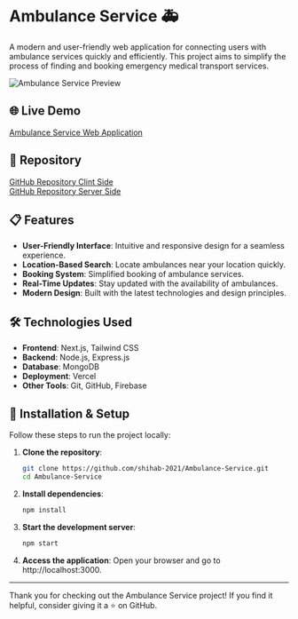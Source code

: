 # Ambulance Service 🚑

A modern and user-friendly web application for connecting users with ambulance services quickly and efficiently. This project aims to simplify the process of finding and booking emergency medical transport services.

![Ambulance Service Preview](https://i.ibb.co.com/dDtD04f/download.png)

## 🌐 Live Demo
[Ambulance Service Web Application](https://ambulance-service.vercel.app/)

## 📂 Repository
[GitHub Repository Clint Side](https://github.com/shihab-2021/Ambulance-Service)  \
[GitHub Repository Server Side](https://github.com/shihab-2021/Ambulance-Service-Server-Side)

## 📋 Features

- **User-Friendly Interface**: Intuitive and responsive design for a seamless experience.
- **Location-Based Search**: Locate ambulances near your location quickly.
- **Booking System**: Simplified booking of ambulance services.
- **Real-Time Updates**: Stay updated with the availability of ambulances.
- **Modern Design**: Built with the latest technologies and design principles.

## 🛠️ Technologies Used

- **Frontend**: Next.js, Tailwind CSS
- **Backend**: Node.js, Express.js
- **Database**: MongoDB
- **Deployment**: Vercel
- **Other Tools**: Git, GitHub, Firebase

## 🚀 Installation & Setup

Follow these steps to run the project locally:

1. **Clone the repository**:
   ```bash
   git clone https://github.com/shihab-2021/Ambulance-Service.git
   cd Ambulance-Service
   ```
2. **Install dependencies**:
   ```bash
   npm install
   ```
3. **Start the development server**:
   ```bash
   npm start
   ```
4. **Access the application**: Open your browser and go to http://localhost:3000.

---

Thank you for checking out the Ambulance Service project! If you find it helpful, consider giving it a ⭐ on GitHub.
